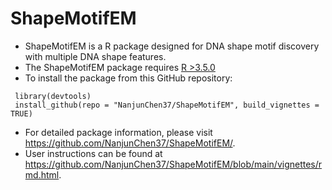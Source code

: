 # ShapeMotifEM

- ShapeMotifEM is a R package designed for DNA shape motif discovery with multiple DNA shape features.
- The ShapeMotifEM package requires [R >3.5.0](https://cran.r-project.org/)
- To install the package from this GitHub repository:
```
 library(devtools)
 install_github(repo = "NanjunChen37/ShapeMotifEM", build_vignettes = TRUE)
```
- For detailed package information, please visit https://github.com/NanjunChen37/ShapeMotifEM/. 
- User instructions can be found at https://github.com/NanjunChen37/ShapeMotifEM/blob/main/vignettes/rmd.html.
